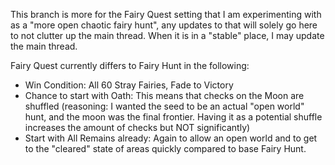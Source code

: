 This branch is more for the Fairy Quest setting that I am experimenting with as a "more open chaotic fairy hunt", any updates to that will solely go here to not clutter up the main thread. When it is in a "stable" place, I may update the main thread.

Fairy Quest currently differs to Fairy Hunt in the following:
- Win Condition: All 60 Stray Fairies, Fade to Victory
- Chance to start with Oath: This means that checks on the Moon are shuffled (reasoning: I wanted the seed to be an actual "open world" hunt, and the moon was the final frontier. Having it as a potential shuffle increases the amount of checks but NOT significantly)
- Start with All Remains already: Again to allow an open world and to get to the "cleared" state of areas quickly compared to base Fairy Hunt.
